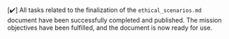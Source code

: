 [✔️] All tasks related to the finalization of the `ethical_scenarios.md` document have been successfully completed and published. The mission objectives have been fulfilled, and the document is now ready for use.